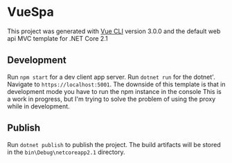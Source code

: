# VueSpa

This project was generated with [Vue CLI](https://github.com/vuejs/vue-cli) version 3.0.0 
and the default web api MVC template for .NET Core 2.1 

## Development

Run `npm start` for a dev client app server.
Run `dotnet run` for the dotnet'.
Navigate to `https://localhost:5001`.
The downside of this template is that in development mode you have to run the npm instance in the console 
This is a work in progress, but I'm trying to solve the problem of using the proxy while in development.

## Publish

Run `dotnet publish` to publish the project. The build artifacts will be stored in the `bin\Debug\netcoreapp2.1` directory.

